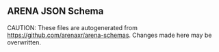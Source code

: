 ﻿ARENA JSON Schema
-----------------

CAUTION: These files are autogenerated from https://github.com/arenaxr/arena-schemas. Changes made here may be overwritten.
